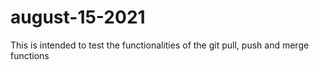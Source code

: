 # august-15-2021
This is intended to test the functionalities of the git pull, push and merge functions
